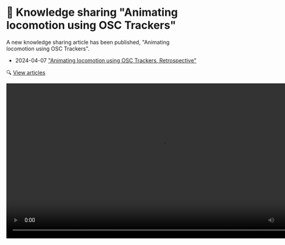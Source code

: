 ﻿# 🧪 Knowledge sharing "Animating locomotion using OSC Trackers"

A new knowledge sharing article has been published, "Animating locomotion using OSC Trackers".

- 2024-04-07 ["Animating locomotion using OSC Trackers, Retrospective"](https://hai-vr.notion.site/Animating-locomotion-using-OSC-Trackers-Retrospective-449847c5407d4173b2c3562523c087ee)

🔍 [View articles](/docs/other/articles)

<video controls width="816">
    <source src={'https://downscale.srv.hai-vr.dev/assets/docs/2024-04-07-p0-osc-locomotion-f.mp4' ?? require('./img/2024-04-07-p0-osc-locomotion-f.mp4').default}/>
</video>

